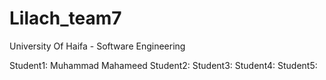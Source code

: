 # Lilach_team7


University Of Haifa - Software Engineering

Student1: Muhammad Mahameed
Student2:
Student3:
Student4:
Student5:
